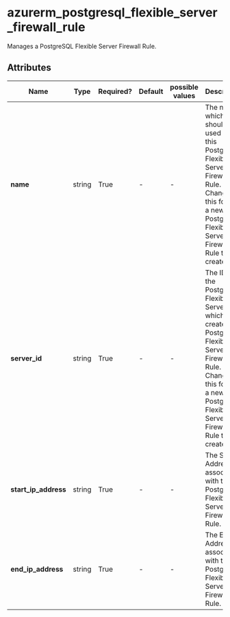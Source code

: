 # azurerm_postgresql_flexible_server_firewall_rule

Manages a PostgreSQL Flexible Server Firewall Rule.

## Attributes

| Name | Type | Required? | Default  | possible values | Description |
| ---- | ---- | --------- | -------- | ----------- | ----------- |
| **name** | string | True | -  |  -  | The name which should be used for this PostgreSQL Flexible Server Firewall Rule. Changing this forces a new PostgreSQL Flexible Server Firewall Rule to be created. | 
| **server_id** | string | True | -  |  -  | The ID of the PostgreSQL Flexible Server from which to create this PostgreSQL Flexible Server Firewall Rule. Changing this forces a new PostgreSQL Flexible Server Firewall Rule to be created. | 
| **start_ip_address** | string | True | -  |  -  | The Start IP Address associated with this PostgreSQL Flexible Server Firewall Rule. | 
| **end_ip_address** | string | True | -  |  -  | The End IP Address associated with this PostgreSQL Flexible Server Firewall Rule. | 

